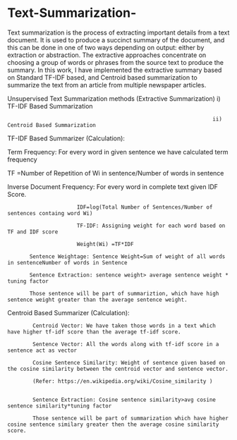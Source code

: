 # Text-Summarization-
Text summarization is the process of extracting important details from a text document. It is used to produce a succinct summary of the document, and this can be done in one of two ways depending on output: either by extraction or abstraction. The extractive approaches concentrate on choosing a group of words or phrases from the source text to produce the summary. In this work, I have implemented the extractive summary based on Standard TF-IDF based, and Centroid based summarization to summarize the text from an article from multiple newspaper articles.

Unsupervised Text Summarization methods (Extractive Summarization)  i) TF-IDF Based Summarization

                                                                     ii) Centroid Based Summarization

TF-IDF Based Summarizer (Calculation):

Term Frequency: For every word in given sentence we have calculated term frequency  

TF =Number of Repetition of Wi in  sentence/Number of words in sentence

Inverse Document Frequency: For every word in complete text given IDF Score.

                          IDF=log(Total Number of Sentences/Number of sentences containg word Wi)
                          
                          TF-IDF: Assigning weight for each word based on TF and IDF score
                          
                          Weight(Wi) =TF*IDF
                                  
           Sentence Weightage: Sentence Weight=Sum of weight of all words in sentenceNumber of words in Sentence
           
           Sentence Extraction: sentence weight> average sentence weight * tuning factor  
           
           Those sentence will be part of summariztion, which have high sentence weight greater than the average sentence weight. 
           

Centroid Based Summarizer (Calculation):
           
            Centroid Vector: We have taken those words in a text which have higher tf-idf score than the average tf-idf score.

            Sentence Vector: All the words along with tf-idf score in a sentence act as vector

            Cosine Sentence Similarity: Weight of sentence given based on the cosine similarity between the centroid vector and sentence vector.
            
            (Refer: https://en.wikipedia.org/wiki/Cosine_similarity )

                           
            Sentence Extraction: Cosine sentence similarity>avg cosine sentence similarity*tuning factor

            Those sentence will be part of summarization which have higher cosine sentence similary greater then the average cosine similarity score.





                                                                   
                                                             
